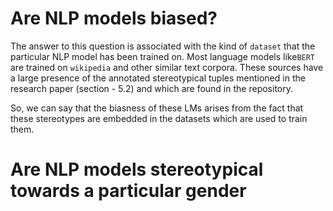 # Are NLP models biased?
The answer to this question is associated with the kind of `dataset` that the particular NLP model has been trained on. Most language models like`BERT` are trained on `wikipedia` and other similar text corpora. These sources have a large presence of the annotated stereotypical tuples mentioned in the research paper (section - 5.2) and which are found in the repository. 


So, we can say that the biasness of these LMs arises from the fact that these stereotypes are embedded in the datasets which are used to train them. 

# Are NLP models stereotypical towards a particular gender



